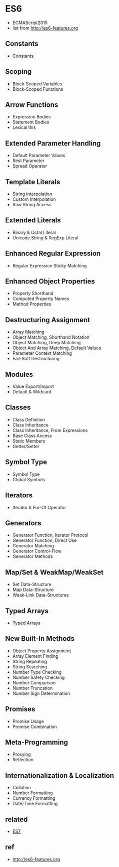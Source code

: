 # ES6
* ECMAScript2015
* list from http://es6-features.org

## Constants
* Constants

## Scoping
* Block-Scoped Variables
* Block-Scoped Functions

## Arrow Functions
* Expression Bodies
* Statement Bodies
* Lexical this

## Extended Parameter Handling
* Default Parameter Values
* Rest Parameter
* Spread Operator

## Template Literals
* String Interpolation
* Custom Interpolation
* Raw String Access

## Extended Literals
* Binary & Octal Literal
* Unicode String & RegExp Literal

## Enhanced Regular Expression
* Regular Expression Sticky Matching

## Enhanced Object Properties
* Property Shorthand
* Computed Property Names
* Method Properties

## Destructuring Assignment
* Array Matching
* Object Matching, Shorthand Notation
* Object Matching, Deep Matching
* Object And Array Matching, Default Values
* Parameter Context Matching
* Fail-Soft Destructuring

## Modules
* Value Export/Import
* Default & Wildcard

## Classes
* Class Definition
* Class Inheritance
* Class Inheritance, From Expressions
* Base Class Access
* Static Members
* Getter/Setter

## Symbol Type
* Symbol Type
* Global Symbols

## Iterators
* Iterator & For-Of Operator

## Generators
* Generator Function, Iterator Protocol
* Generator Function, Direct Use
* Generator Matching
* Generator Control-Flow
* Generator Methods

## Map/Set & WeakMap/WeakSet
* Set Data-Structure
* Map Data-Structure
* Weak-Link Data-Structures

## Typed Arrays
* Typed Arrays

## New Built-In Methods
* Object Property Assignment
* Array Element Finding
* String Repeating
* String Searching
* Number Type Checking
* Number Safety Checking
* Number Comparison
* Number Truncation
* Number Sign Determination

## Promises
* Promise Usage
* Promise Combination

## Meta-Programming
* Proxying
* Reflection

## Internationalization & Localization
* Collation
* Number Formatting
* Currency Formatting
* Date/Time Formatting

## related
* [ES7](/mib/js/es7)

## ref
* http://es6-features.org
